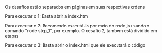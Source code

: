 Os desafios estão separados em páginas em suas respectivas ordens

Para executar o 1: Basta abrir a index.html

Para executar o 2: Recomendo executá-lo por meio do node js usando o comando "node step_1", por exemplo. O desafio 2, também está dividido em etapas

Para executar o 3: Basta abrir o index.html que ele executará o código